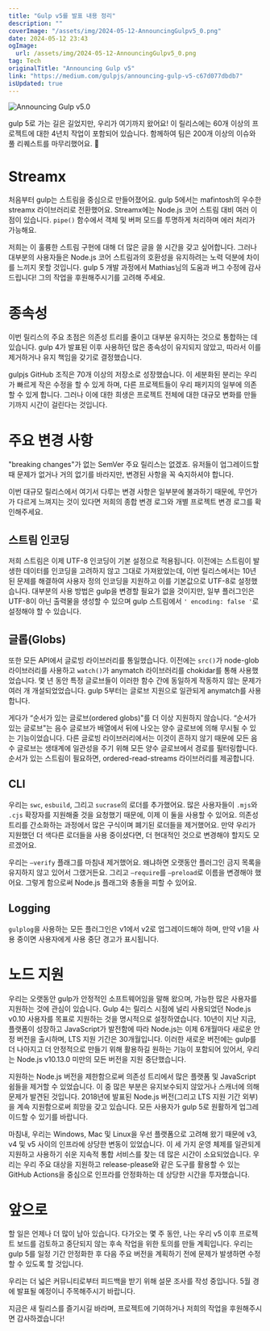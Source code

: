 ```yaml
---
title: "Gulp v5를 발표 내용 정리"
description: ""
coverImage: "/assets/img/2024-05-12-AnnouncingGulpv5_0.png"
date: 2024-05-12 23:43
ogImage: 
  url: /assets/img/2024-05-12-AnnouncingGulpv5_0.png
tag: Tech
originalTitle: "Announcing Gulp v5"
link: "https://medium.com/gulpjs/announcing-gulp-v5-c67d077dbdb7"
isUpdated: true
---
```




![Announcing Gulp v5.0](/assets/img/2024-05-12-AnnouncingGulpv5_0.png)

gulp 5로 가는 길은 길었지만, 우리가 여기까지 왔어요! 이 릴리스에는 60개 이상의 프로젝트에 대한 4년치 작업이 포함되어 있습니다. 함께하여 팀은 200개 이상의 이슈와 풀 리퀘스트를 마무리했어요. 🤯

# Streamx

처음부터 gulp는 스트림을 중심으로 만들어졌어요. gulp 5에서는 mafintosh의 우수한 streamx 라이브러리로 전환했어요. Streamx에는 Node.js 코어 스트림 대비 여러 이점이 있습니다. `pipe()` 함수에서 객체 및 버퍼 모드를 투명하게 처리하며 에러 처리가 가능해요.

저희는 이 훌륭한 스트림 구현에 대해 더 많은 글을 쓸 시간을 갖고 싶어합니다. 그러나 대부분의 사용자들은 Node.js 코어 스트림과의 호환성을 유지하려는 노력 덕분에 차이를 느끼지 못할 것입니다. gulp 5 개발 과정에서 Mathias님의 도움과 버그 수정에 감사드립니다! 그의 작업을 후원해주시기를 고려해 주세요.

# 종속성

이번 릴리스의 주요 초점은 의존성 트리를 줄이고 대부분 유지하는 것으로 통합하는 데 있습니다. gulp 4가 발표된 이후 사용하던 많은 종속성이 유지되지 않았고, 따라서 이를 제거하거나 유지 책임을 갖기로 결정했습니다.

gulpjs GitHub 조직은 70개 이상의 저장소로 성장했습니다. 이 세분화된 분리는 우리가 빠르게 작은 수정을 할 수 있게 하며, 다른 프로젝트들이 우리 패키지의 일부에 의존할 수 있게 합니다. 그러나 이에 대한 희생은 프로젝트 전체에 대한 대규모 변화를 만들기까지 시간이 걸린다는 것입니다.

# 주요 변경 사항

"breaking changes"가 없는 SemVer 주요 릴리스는 없겠죠. 유저들이 업그레이드할 때 문제가 없거나 거의 없기를 바라지만, 변경된 사항을 꼭 숙지하셔야 합니다.

이번 대규모 릴리스에서 여기서 다루는 변경 사항은 일부분에 불과하기 때문에, 무언가가 다르게 느껴지는 것이 있다면 저희의 종합 변경 로그와 개별 프로젝트 변경 로그를 확인해주세요.

## 스트림 인코딩

저희 스트림은 이제 UTF-8 인코딩이 기본 설정으로 적용됩니다. 이전에는 스트림이 발생한 데이터를 인코딩을 고려하지 않고 그대로 가져왔었는데, 이번 릴리스에서는 10년 된 문제를 해결하여 사용자 정의 인코딩을 지원하고 이를 기본값으로 UTF-8로 설정했습니다. 대부분의 사용 방법은 gulp을 변경할 필요가 없을 것이지만, 일부 플러그인은 UTF-8이 아닌 출력물을 생성할 수 있으며 gulp 스트림에서 `' encoding: false '`로 설정해야 할 수 있습니다.

## 글롭(Globs)

또한 모든 API에서 글로빙 라이브러리를 통일했습니다. 이전에는 `src()`가 node-glob 라이브러리를 사용하고 `watch()`가 anymatch 라이브러리를 chokidar를 통해 사용했었습니다. 몇 년 동안 특정 글로브들이 이러한 함수 간에 동일하게 작동하지 않는 문제가 여러 개 개설되었었습니다. gulp 5부터는 글로브 지원으로 일관되게 anymatch를 사용합니다.

게다가 “순서가 있는 글로브(ordered globs)"를 더 이상 지원하지 않습니다. “순서가 있는 글로브"는 음수 글로브가 배열에서 뒤에 나오는 양수 글로브에 의해 무시될 수 있는 기능이었습니다. 다른 글로빙 라이브러리에서는 이것이 흔하지 않기 때문에 모든 음수 글로브는 생태계에 일관성을 주기 위해 모든 양수 글로브에서 경로를 필터링합니다. 순서가 있는 스트림이 필요하면, ordered-read-streams 라이브러리를 제공합니다.

## CLI

우리는 `swc`, `esbuild`, 그리고 `sucrase`의 로더를 추가했어요. 많은 사용자들이 `.mjs`와 `.cjs` 확장자를 지원해줄 것을 요청했기 때문에, 이제 이 둘을 사용할 수 있어요. 의존성 트리를 간소화하는 과정에서 많은 구식이며 폐기된 로더들을 제거했어요. 만약 우리가 지원했던 더 색다른 로더들을 사용 중이셨다면, 더 현대적인 것으로 변경해야 할지도 모르겠어요.

우리는 `—verify` 플래그를 마침내 제거했어요. 왜냐하면 오랫동안 플러그인 금지 목록을 유지하지 않고 있어서 그랬거든요. 그리고 `—require`를 `—preload`로 이름을 변경해야 했어요. 그렇게 함으로써 Node.js 플래그와 충돌을 피할 수 있어요.

## Logging

`gulplog`을 사용하는 모든 플러그인은 v1에서 v2로 업그레이드해야 하며, 만약 v1을 사용 중이면 사용자에게 사용 중단 경고가 표시됩니다.

# 노드 지원

우리는 오랫동안 gulp가 안정적인 소프트웨어임을 말해 왔으며, 가능한 많은 사용자를 지원하는 것에 관심이 있습니다. Gulp 4는 릴리스 시점에 널리 사용되었던 Node.js v0.10 사용자를 목표로 지원하는 것을 명시적으로 설정하였습니다. 10년이 지난 지금, 플랫폼이 성장하고 JavaScript가 발전함에 따라 Node.js는 이제 6개월마다 새로운 안정 버전을 출시하며, LTS 지원 기간은 30개월입니다. 이러한 새로운 버전에는 gulp를 더 나아지고 더 안정적으로 만들기 위해 활용하길 원하는 기능이 포함되어 있어서, 우리는 Node.js v10.13.0 미만의 모든 버전을 지원 중단했습니다.

지원하는 Node.js 버전을 제한함으로써 의존성 트리에서 많은 플랫폼 및 JavaScript 쉼들을 제거할 수 있었습니다. 이 중 많은 부분은 유지보수되지 않았거나 스캐너에 의해 문제가 발견된 것입니다. 2018년에 발표된 Node.js 버전(그리고 LTS 지원 기간 외부)을 계속 지원함으로써 희망을 갖고 있습니다. 모든 사용자가 gulp 5로 원활하게 업그레이드할 수 있기를 바랍니다.

마침내, 우리는 Windows, Mac 및 Linux을 우선 플랫폼으로 고려해 왔기 때문에 v3, v4 및 v5 사이의 인프라에 상당한 변동이 있었습니다. 이 세 가지 운영 체제를 일관되게 지원하고 사용하기 쉬운 지속적 통합 서비스를 찾는 데 많은 시간이 소요되었습니다. 우리는 우리 주요 대상을 지원하고 release-please와 같은 도구를 활용할 수 있는 GitHub Actions을 중심으로 인프라를 안정화하는 데 상당한 시간을 투자했습니다.

# 앞으로

할 일은 언제나 더 많이 남아 있습니다. 다가오는 몇 주 동안, 나는 우리 v5 이후 프로젝트 보드를 검토하고 중단되지 않는 후속 작업을 위한 토의를 만들 계획입니다. 우리는 gulp 5를 일정 기간 안정화한 후 다음 주요 버전을 계획하기 전에 문제가 발생하면 수정할 수 있도록 할 것입니다.

우리는 더 넓은 커뮤니티로부터 피드백을 받기 위해 설문 조사를 작성 중입니다. 5월 경에 발표될 예정이니 주목해주시기 바랍니다.

지금은 새 릴리스를 즐기시길 바라며, 프로젝트에 기여하거나 저희의 작업을 후원해주시면 감사하겠습니다!
